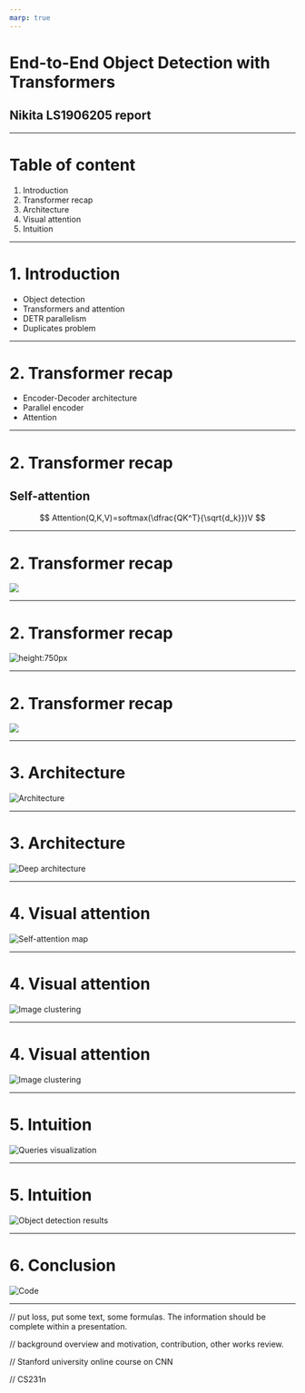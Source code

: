 ```yaml
---
marp: true
---
```


# End-to-End Object Detection with Transformers


## Nikita LS1906205 report

---

# Table of content

1. Introduction
2. Transformer recap
3. Architecture
4. Visual attention
5. Intuition

---

# 1. Introduction

- Object detection
- Transformers and attention
- DETR parallelism
- Duplicates problem

---

# 2. Transformer recap

- Encoder-Decoder architecture
- Parallel encoder
- Attention

---

# 2. Transformer recap
## Self-attention

$$
Attention(Q,K,V)=softmax(\dfrac{QK^T}{\sqrt{d_k}})V
$$

---

# 2. Transformer recap

![](self-attention.png)

---

# 2. Transformer recap

![height:750px](transformer.png)

---

# 2. Transformer recap

![](transformer-encoder.png)

---

# 3. Architecture

![Architecture](../week-6/transformer-object-detection-architecture.png)

---

# 3. Architecture

![Deep architecture](../week-6/transformer-object-detection-architecture-deep.png)

---

# 4. Visual attention

![Self-attention map](../week-6/transformer-object-detection-architecture-self-attention-map.png)

---

# 4. Visual attention

![Image clustering](../week-6/transformer-object-detection-architecture-image-clustering.png)

---

# 4. Visual attention

![Image clustering](../week-6/transformer-object-detection-image-clustering.png)

---

# 5. Intuition

![Queries visualization](../week-6/transformer-object-detection-queries.png)

---

# 5. Intuition

![Object detection results](../week-6/transformer-object-detection-results.png)

---

# 6. Conclusion

![Code](../week-6/transformer-object-detection-code.png)

---

// put loss, put some text, some formulas. The information should be complete within a presentation.

// background overview and motivation, contribution, other works review.

// Stanford university online course on CNN

// CS231n
